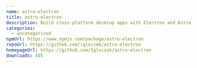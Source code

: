 ```yaml
---
name: astro-electron
title: astro-electron
description: Build cross-platform desktop apps with Electron and Astro
categories:
  - uncategorized
npmUrl: https://www.npmjs.com/package/astro-electron
repoUrl: https://github.com/igloczek/astro-electron
homepageUrl: https://github.com/Igloczek/astro-electron
downloads: 455
---
```

